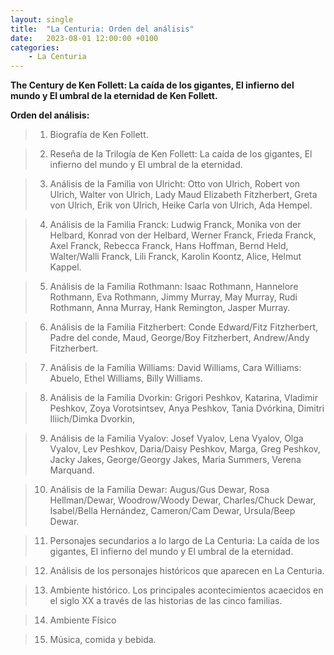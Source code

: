 ```yaml
---
layout: single
title:  "La Centuria: Orden del análisis"
date:   2023-08-01 12:00:00 +0100
categories: 
    - La Centuria
---
```

**The Century de Ken Follett: La caída de los gigantes, El infierno del mundo y El umbral de la eternidad de Ken Follett.**

**Orden del análisis:**

 >1.  Biografía de Ken Follett.

>2.  Reseña de la Trilogía de Ken Follett: La caída de los gigantes,
    El infierno del mundo y El umbral de la eternidad.

>3.  Análisis de la Familia von Ulricht: Otto von Ulrich, Robert von
    Ulrich, Walter von Ulrich, Lady Maud Elizabeth Fitzherbert, Greta
    von Ulrich, Erik von Ulrich, Heike Carla von Ulrich, Ada Hempel.

>4.  Análisis de la Familia Franck: Ludwig Franck, Monika von der
    Helbard, Konrad von der Helbard, Werner Franck, Frieda Franck, Axel
    Franck, Rebecca Franck, Hans Hoffman, Bernd Held, Walter/Walli
    Franck, Lili Franck, Karolin Koontz, Alice, Helmut Kappel.

>5.  Análisis de la Familia Rothmann: Isaac Rothmann, Hannelore
    Rothmann, Eva Rothmann, Jimmy Murray, May Murray, Rudi Rothmann,
    Anna Murray, Hank Remington, Jasper Murray.

>6.  Análisis de la Familia Fitzherbert: Conde Edward/Fitz Fitzherbert,
    Padre del conde, Maud, George/Boy Fitzherbert, Andrew/Andy
    Fitzherbert.

>7.  Análisis de la Familia Williams: David Williams, Cara Williams:
    Abuelo, Ethel Williams, Billy Williams.

>8.  Análisis de la Familia Dvorkin: Grigori Peshkov, Katarina,
    Vladimir Peshkov, Zoya Vorotsintsev, Anya Peshkov, Tania Dvórkina,
    Dimitri Iliich/Dimka Dvorkin,

>9.  Análisis de la Familia Vyalov: Josef Vyalov, Lena Vyalov, Olga
    Vyalov, Lev Peshkov, Daria/Daisy Peshkov, Marga, Greg Peshkov, Jacky
    Jakes, George/Georgy Jakes, Maria Summers, Verena Marquand.

>10. Análisis de la Familia Dewar: Augus/Gus Dewar, Rosa
    Hellman/Dewar, Woodrow/Woody Dewar, Charles/Chuck Dewar,
    Isabel/Bella Hernández, Cameron/Cam Dewar, Ursula/Beep Dewar.

>11. Personajes secundarios a lo largo de La Centuria: La caída de
    los gigantes, El infierno del mundo y El umbral de la eternidad.

>12. Análisis de los personajes históricos que aparecen en La Centuria.

>13. Ambiente histórico. Los principales acontecimientos acaecidos en el
    siglo XX a través de las historias de las cinco familias.

>14. Ambiente Físico

>15. Música, comida y bebida.
